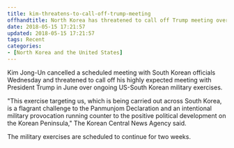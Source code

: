 ```yaml
---
title: kim-threatens-to-call-off-trump-meeting
offhandtitle: North Korea has threatened to call off Trump meeting over US-South Korea military exercises
date: 2018-05-15 17:21:57
updated: 2018-05-15 17:21:57
tags: Recent
categories:
- [North Korea and the United States]
---
```


Kim Jong-Un cancelled a scheduled meeting with South Korean officials Wednesday and threatened to call off his highly expected meeting with President Trump in June over ongoing US-South Korean military exercises.

"This exercise targeting us, which is being carried out across South Korea, is a flagrant challenge to the Panmunjom Declaration and an intentional military provocation running counter to the positive political development on the Korean Peninsula," The Korean Central News Agency said.

The military exercises are scheduled to continue for two weeks.
